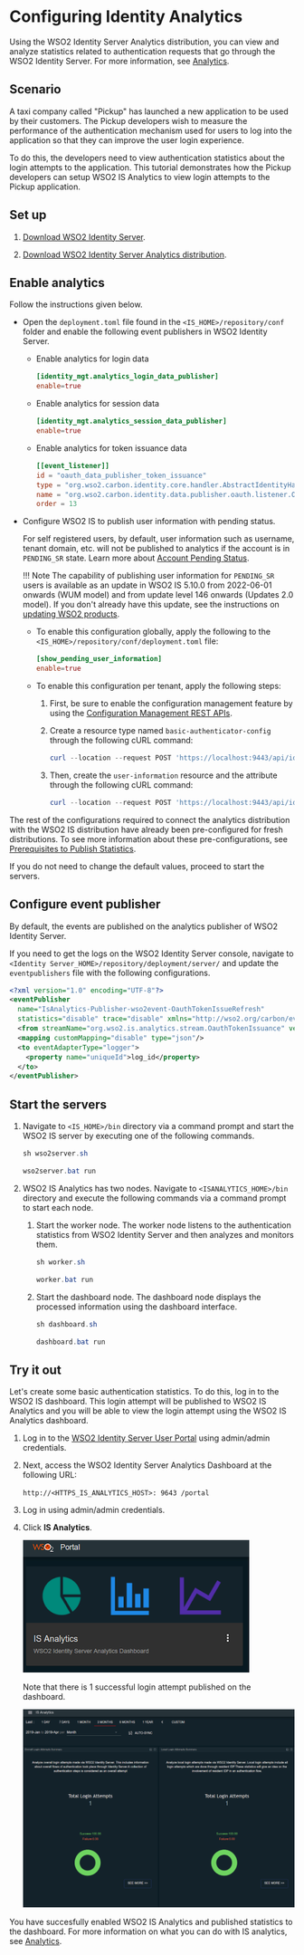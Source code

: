 # Configuring Identity Analytics

Using the WSO2 Identity Server Analytics distribution, you can view and analyze statistics related to authentication requests that go through the WSO2 Identity Server. For more information, see [Analytics](../../learn/analytics).

## Scenario

A taxi company called "Pickup" has launched a new application to be used by their customers. The Pickup developers wish to measure the performance of the authentication mechanism used for users to log into the application so that they can improve the user login experience. 

To do this, the developers need to view authentication statistics about the login attempts to the application. This tutorial demonstrates how the Pickup developers can setup WSO2 IS Analytics to view login attempts to the Pickup application. 

## Set up 

1. [Download WSO2 Identity Server](https://wso2.com/identity-and-access-management/).

2. [Download WSO2 Identity Server Analytics distribution](https://github.com/wso2/analytics-is/releases/tag/v5.8.0-rc3).

## Enable analytics

Follow the instructions given below.

-   Open the `deployment.toml` file found in the `<IS_HOME>/repository/conf` folder and enable the following event publishers in WSO2 Identity Server.

    - Enable analytics for login data

        ``` toml
        [identity_mgt.analytics_login_data_publisher]
        enable=true
        ```

    - Enable analytics for session data

        ``` toml
        [identity_mgt.analytics_session_data_publisher] 
        enable=true
        ```

    - Enable analytics for token issuance data

        ``` toml
        [[event_listener]]
        id = "oauth_data_publisher_token_issuance"
        type = "org.wso2.carbon.identity.core.handler.AbstractIdentityHandler"
        name = "org.wso2.carbon.identity.data.publisher.oauth.listener.OAuthTokenIssuanceDASDataPublisher"
        order = 13
        ```

-   Configure WSO2 IS to publish user information with pending status.

    For self registered users, by default, user information such as username, tenant domain, etc. will not be published to analytics if the account is in `PENDING_SR` state. Learn more about [Account Pending Status](../../learn/pending-account-status).

    !!! Note
        The capability of publishing user information for `PENDING_SR` users is available as an update in WSO2 IS 5.10.0 from 2022-06-01 onwards (WUM model) and from update level 146 onwards (Updates 2.0 model). If you don't already have this update, see the instructions on [updating WSO2 products](https://updates.docs.wso2.com/en/latest/updates/overview/).

    -  To enable this configuration globally, apply the following to the `<IS_HOME>/repository/conf/deployment.toml` file:

        ```toml
        [show_pending_user_information]
        enable=true
        ```

    -  To enable this configuration per tenant, apply the following steps: 
    
        1. First, be sure to enable the configuration management feature by using the [Configuration Management REST APIs](../../develop/using-the-configuration-management-rest-apis).
    
        2. Create a resource type named `basic-authenticator-config` through the following cURL command:
            ```powershell
            curl --location --request POST 'https://localhost:9443/api/identity/config-mgt/v1.0/resource-type' --header 'accept: application/json' --header 'Content-Type: application/json' --header 'Authorization: Basic YWRtaW46YWRtaW4=' --data-raw '{"name": "basic-authenticator-config", "description": "This is the resource type for pending users."}'
            ```

        3. Then, create the `user-information` resource and the attribute through the following cURL command:
            ```powershell
            curl --location --request POST 'https://localhost:9443/api/identity/config-mgt/v1.0/resource/basic-authenticator-config' --header 'accept: application/json' --header 'Content-Type: application/json' --header 'Authorization: Basic YWRtaW46YWRtaW4=' --data-raw '{"name": "user-information","attributes": [{"key": "ShowPendingUserInformation.enable","value": "true"}]}'
            ```

The rest of the configurations required to connect the analytics distribution with the WSO2 IS distribution have already been pre-configured for fresh distributions. To see more information about these pre-configurations, see [Prerequisites to Publish Statistics](../../learn/prerequisites-to-publish-statistics).

If you do not need to change the default values, proceed to start the servers.

## Configure event publisher

By default, the events are published on the analytics publisher of WSO2 Identity Server.

If you need to get the logs on the WSO2 Identity Server console, navigate to `<Identity Server_HOME>/repository/deployment/server/` and update the `eventpublishers` file with the following configurations.

``` xml
<?xml version="1.0" encoding="UTF-8"?>
<eventPublisher
  name="IsAnalytics-Publisher-wso2event-OauthTokenIssueRefresh"
  statistics="disable" trace="disable" xmlns="http://wso2.org/carbon/eventpublisher">
  <from streamName="org.wso2.is.analytics.stream.OauthTokenIssuance" version="1.0.0"/>
  <mapping customMapping="disable" type="json"/>
  <to eventAdapterType="logger">
    <property name="uniqueId">log_id</property>
  </to>
</eventPublisher>
```

## Start the servers

1. Navigate to `<IS_HOME>/bin` directory via a command prompt and start the WSO2 IS server by executing one of the following commands.

    ``` java tab="Linux/MacOS"
    sh wso2server.sh
    ```

    ``` java tab="Windows"
    wso2server.bat run
    ```

2. WSO2 IS Analytics has two nodes. Navigate to `<ISANALYTICS_HOME>/bin` directory and execute the following commands via a command prompt to start each node. 
    1. Start the worker node. The worker node listens to the authentication statistics from WSO2 Identity Server and then analyzes and monitors them. 
    
        ``` java tab="Linux/MacOS"
        sh worker.sh
        ```

        ``` java tab="Windows"
        worker.bat run
        ```

    2. Start the dashboard node. The dashboard node displays the processed information using the dashboard interface. 

        ``` java tab="Linux/MacOS"
        sh dashboard.sh
        ```

        ``` java tab="Windows"
        dashboard.bat run
        ```

## Try it out

Let's create some basic authentication statistics. To do this, log in to the WSO2 IS dashboard. This login attempt will be published to WSO2 IS Analytics and you will be able to view the login attempt using the WSO2 IS Analytics dashboard. 

1. Log in to the [WSO2 Identity Server User Portal](https://localhost:9443/user-portal/) using admin/admin credentials. 

2. Next, access the WSO2 Identity Server Analytics Dashboard at the following URL: 

    `http://<HTTPS_IS_ANALYTICS_HOST>: 9643 /portal`

3. Log in using admin/admin credentials. 

4. Click **IS Analytics**. 

    ![is-analytics](../assets/img/learn/is-analytics.png)

    Note that there is 1 successful login attempt published on the dashboard. 

    ![is-analytics-login-attempts](../assets/img/learn/is-analytics-login-attempts.png)

You have succesfully enabled WSO2 IS Analytics and published statistics to the dashboard. For more information on what you can do with IS analytics, see [Analytics](../../learn/analytics).